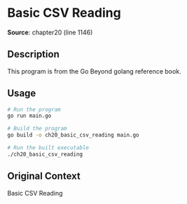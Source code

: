 # Basic CSV Reading

**Source**: chapter20 (line 1146)

## Description

This program is from the Go Beyond golang reference book.

## Usage

```bash
# Run the program
go run main.go

# Build the program
go build -o ch20_basic_csv_reading main.go

# Run the built executable
./ch20_basic_csv_reading
```

## Original Context

Basic CSV Reading

